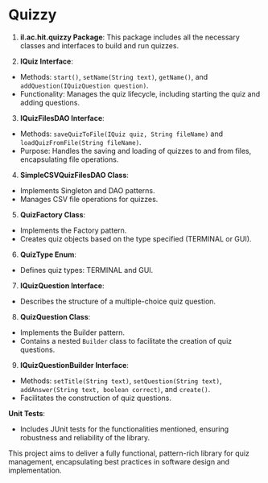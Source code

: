 # Quizzy

1. **il.ac.hit.quizzy Package**: This package includes all the necessary classes and interfaces to build and run quizzes.

2. **IQuiz Interface**:
 - Methods: `start()`, `setName(String text)`, `getName()`, and `addQuestion(IQuizQuestion question)`.
 - Functionality: Manages the quiz lifecycle, including starting the quiz and adding questions.

3. **IQuizFilesDAO Interface**:
 - Methods: `saveQuizToFile(IQuiz quiz, String fileName)` and `loadQuizFromFile(String fileName)`.
 - Purpose: Handles the saving and loading of quizzes to and from files, encapsulating file operations.

4. **SimpleCSVQuizFilesDAO Class**:
 - Implements Singleton and DAO patterns.
 - Manages CSV file operations for quizzes.

5. **QuizFactory Class**:
 - Implements the Factory pattern.
 - Creates quiz objects based on the type specified (TERMINAL or GUI).

6. **QuizType Enum**:
 - Defines quiz types: TERMINAL and GUI.

7. **IQuizQuestion Interface**:
 - Describes the structure of a multiple-choice quiz question.

8. **QuizQuestion Class**:
 - Implements the Builder pattern.
 - Contains a nested `Builder` class to facilitate the creation of quiz questions.

9. **IQuizQuestionBuilder Interface**:
 - Methods: `setTitle(String text)`, `setQuestion(String text)`, `addAnswer(String text, boolean correct)`, and `create()`.
 - Facilitates the construction of quiz questions.

**Unit Tests**:
- Includes JUnit tests for the functionalities mentioned, ensuring robustness and reliability of the library.

This project aims to deliver a fully functional, pattern-rich library for quiz management, encapsulating best practices in software design and implementation.
